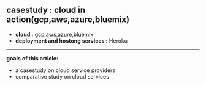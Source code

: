 
## casestudy : cloud in action(gcp,aws,azure,bluemix)

* **cloud :** gcp,aws,azure,bluemix
* **deployment and hostong services :** Heroku 

----------------------

**goals of this article:**

* a casestudy on cloud service providers
* comparative study on cloud services
